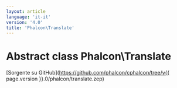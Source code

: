 ```yaml
---
layout: article
language: 'it-it'
version: '4.0'
title: 'Phalcon\Translate'
---
```

# Abstract class **Phalcon\Translate**

[Sorgente su GitHub](https://github.com/phalcon/cphalcon/tree/v{{ page.version }}.0/phalcon/translate.zep)